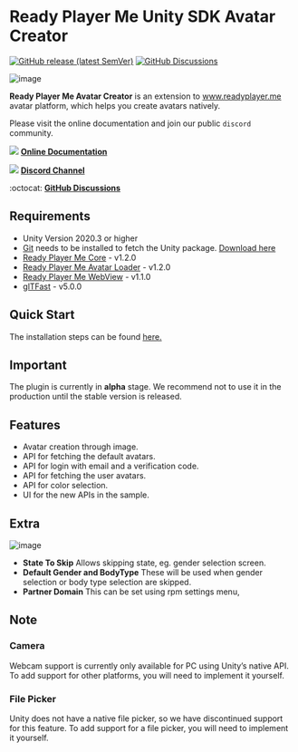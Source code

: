 # Ready Player Me Unity SDK Avatar Creator

[![GitHub release (latest SemVer)](https://img.shields.io/github/v/release/readyplayerme/rpm-unity-sdk-avatar-creator?include_prereleases)](https://github.com/readyplayerme/rpm-unity-sdk-avatar-creator/releases/latest) [![GitHub Discussions](https://img.shields.io/github/discussions/readyplayerme/rpm-unity-sdk-avatar-creator)](https://github.com/readyplayerme/rpm-unity-sdk-avatar-creator/discussions)

![image](https://github.com/readyplayerme/rpm-unity-sdk-avatar-creator/assets/1121080/ec555611-829a-44b7-b215-10e188a25b85)

**Ready Player Me Avatar Creator** is an extension to www.readyplayer.me avatar platform, which helps you create avatars natively.

Please visit the online documentation and join our public `discord` community.

![](https://i.imgur.com/zGamwPM.png) **[Online Documentation]( https://readyplayer.me/docs )**

![](https://i.imgur.com/FgbNsPN.png) **[Discord Channel]( https://discord.gg/9veRUu2 )**

:octocat: **[GitHub Discussions]( https://github.com/readyplayerme/rpm-unity-sdk-avatar-creator/discussions )**

## Requirements
- Unity Version 2020.3 or higher
- [Git](https://git-scm.com) needs to be installed to fetch the Unity package. [Download here](https://git-scm.com/downloads)
- [Ready Player Me Core](https://github.com/readyplayerme/rpm-unity-sdk-core) - v1.2.0
- [Ready Player Me Avatar Loader](https://github.com/readyplayerme/rpm-unity-sdk-avatar-loader) - v1.2.0
- [Ready Player Me WebView](https://github.com/readyplayerme/rpm-unity-sdk-webview) - v1.1.0
- [glTFast](https://github.com/atteneder/glTFast) - v5.0.0

## Quick Start

The installation steps can be found [here.](https://github.com/readyplayerme/rpm-unity-sdk-avatar-creator/blob/main/Documentation~/QuickStart.md)

## Important

The plugin is currently in **alpha** stage. We recommend not to use it in the production until the stable version is released.

## Features
- Avatar creation through image.
- API for fetching the default avatars.
- API for login with email and a verification code.
- API for fetching the user avatars.
- API for color selection.
- UI for the new APIs in the sample.

## Extra
![image](https://github.com/readyplayerme/rpm-unity-sdk-avatar-creator/assets/1121080/f6d6d847-9244-41bc-a73c-770030ed075f)
- **State To Skip**  Allows skipping state, eg. gender selection screen.
- **Default Gender and BodyType** These will be used when gender selection or body type selection are skipped.
- **Partner Domain**  This can be set using rpm settings menu,

## Note

### Camera
Webcam support is currently only available for PC using Unity’s native API.
To add support for other platforms, you will need to implement it yourself.

### File Picker
Unity does not have a native file picker, so we have discontinued support for this feature.
To add support for a file picker, you will need to implement it yourself.
